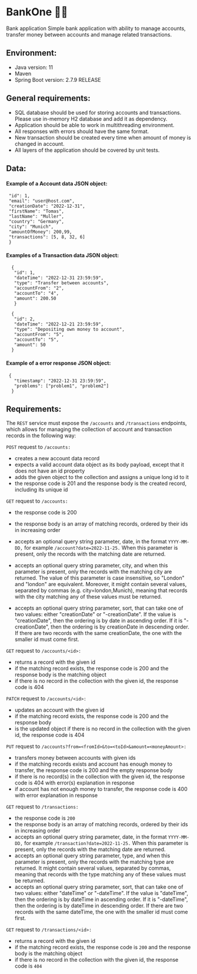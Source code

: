 # BankOne :woman_technologist:
Bank application
Simple bank application with ability to manage accounts, transfer money between accounts and manage related transactions.

## Environment:
* Java version: 11
* Maven
* Spring Boot version: 2.7.9 RELEASE

## General requirements:

* SQL database should be used for storing accounts and transactions. Please use in-memory H2 database and add it as dependency.
* Application should be able to work in multithreading environment.
* All responses with errors should have the same format.
* New transaction should be created every time when amount of money is changed in account.
* All layers of the application should be covered by unit tests.

## Data:

#### Example of a Account data JSON object:
  ```{  
   "id": 1, 
   "email": "user@host.com", 
   "creationDate": "2022-12-31", 
   "firstName": "Tomas", 
   "lastName": "Muller", 
   "country": "Germany", 
   "city": "Munich", 
   "amountOfMoney": 200,99, 
   "transactions": [5, 8, 32, 6] 
   }  
```
#### Examples of a Transaction data JSON object:
```
  {
   "id": 1,
   "dateTime": "2022-12-31 23:59:59",
   "type": "Transfer between accounts",
   "accountFrom": "2",
   "accountTo": "4",
   "amount": 200.50
   } 

  {
   "id": 2,
   "dateTime": "2022-12-21 23:59:59",
   "type": "Depositing own money to account",
   "accountFrom": "5",
   "accountTo": "5",
   "amount": 50
  } 
```
#### Example of a error response JSON object:
```
 {
   "timestamp": "2022-12-31 23:59:59",
   "problems": ["problem1", "problem2"]
  } 
```
## Requirements:

The ```REST``` service must expose the ```/accounts``` and ```/transactions``` endpoints, which allows for managing the collection of account and transaction records in the following way:

```POST``` request to ```/accounts:```

* creates a new account data record 
* expects a valid account data object as its body payload, except that it does not have an id property
* adds the given object to the collection and assigns a unique long id to it
* the response code is 201 and the response body is the created record, including its unique id

```GET``` request to ```/accounts:```

* the response code is 200 
* the response body is an array of matching records, ordered by their ids in increasing order
* accepts an optional query string parameter, date, in the format ```YYYY-MM-DD,``` for example ```/account?date=2022-11-25.``` When this parameter is present, only the records with the matching date are returned.
* accepts an optional query string parameter, city, and when this parameter is present, only the records with the matching city are returned. The value of this parameter is case insensitive, so "London" and "london" are equivalent. Moreover, it might contain several values, separated by commas (e.g. city=london,Munich), meaning that records with the city matching any of these values must be returned.

* accepts an optional query string parameter, sort, that can take one of two values: either "creationDate" or "-creationDate". If the value is "creationDate", then the ordering is by date in ascending order. If it is "-creationDate", then the ordering is by creationDate in descending order. If there are two records with the same creationDate, the one with the smaller id must come first.

```GET``` request to ```/accounts/<id>:```

* returns a record with the given id
* if the matching record exists, the response code is 200 and the response body is the matching object 
* if there is no record in the collection with the given id, the response code is 404

```PATCH``` request to ```/accounts/<id>:```
* updates an account with the given id 
* if the matching record exists, the response code is 200 and the response body
* is the  updated object if there is no record in the collection with the given id, the response code is 404

```PUT``` request to ```/accounts?from=<fromId>&to=<toId>&amount=<moneyAmount>:```
* transfers money between accounts with given ids 
* if the matching records exists and account has enough money to transfer, the response code is 200 and the empty response body 
* if there is no record(s) in the collection with the given id, the response code is 404 with error(s) explanation in response 
* if account has not enough money to transfer, the response code is 400 with error explanation in response

```GET``` request to ```/transactions:```

* the response code is ```200```
* the response body is an array of matching records, ordered by their ids in increasing order 
* accepts an optional query    string parameter, date, in the format ```YYYY-MM-DD,``` for example ```/transaction?date=2022-11-25.``` When this parameter is present, only the records with the matching date are returned.
* accepts an optional query string parameter, type, and when this parameter is present, only the records with the matching type are returned. It might contain several values, separated by commas, meaning that records with the type matching any of these values must be returned.
* accepts an optional query string parameter, sort, that can take one of two values: either "dateTime" or "-dateTime". If the value is "dateTime", then the ordering is by dateTime in ascending order. If it is "-dateTime", then the ordering is by dateTime in descending order. If there are two records with the same dateTime, the one with the smaller id must come first.

```GET``` request to ```/transactions/<id>:```
* returns a record with the given id 
* if the matching record exists, the response code is ```200``` and the response body is the matching object
*  if there is no record in the collection with the given id, the response code is ```404```


